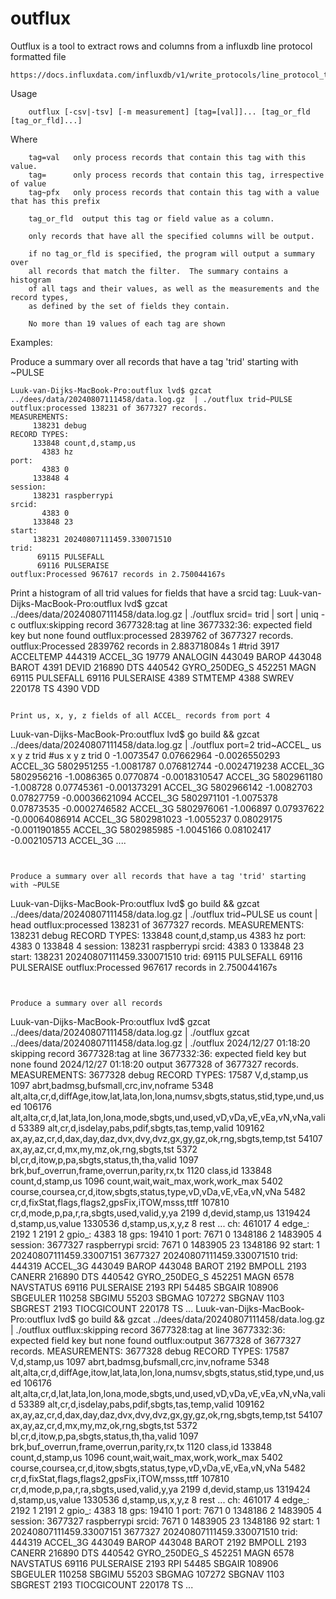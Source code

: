 # outflux

Outflux is a tool to extract rows and columns from a influxdb line protocol formatted file

	https://docs.influxdata.com/influxdb/v1/write_protocols/line_protocol_tutorial/

Usage

```
	outflux [-csv|-tsv] [-m measurement] [tag=[val]]... [tag_or_fld [tag_or_fld]...]
```

Where

		tag=val   only process records that contain this tag with this value.
		tag=      only process records that contain this tag, irrespective of value
		tag~pfx   only process records that contain this tag with a value that has this prefix

		tag_or_fld  output this tag or field value as a column.

		only records that have all the specified columns will be output.

		if no tag_or_fld is specified, the program will output a summary over
		all records that match the filter.  The summary contains a histogram
        of all tags and their values, as well as the measurements and the record types,
        as defined by the set of fields they contain.

        No more than 19 values of each tag are shown

Examples:

Produce a summary over all records that have a tag 'trid' starting with ~PULSE
```
Luuk-van-Dijks-MacBook-Pro:outflux lvd$ gzcat ../dees/data/20240807111458/data.log.gz  | ./outflux trid~PULSE
outflux:processed 138231 of 3677327 records.
MEASUREMENTS:
	 138231 debug
RECORD TYPES:
	 133848 count,d,stamp,us
	   4383 hz
port:
	   4383 0
	 133848 4
session:
	 138231 raspberrypi
srcid:
	   4383 0
	 133848 23
start:
	 138231 20240807111459.330071510
trid:
	  69115 PULSEFALL
	  69116 PULSERAISE
outflux:Processed 967617 records in 2.750044167s
```

Print a histogram of all trid values for fields that have a srcid tag:
Luuk-van-Dijks-MacBook-Pro:outflux lvd$ gzcat ../dees/data/20240807111458/data.log.gz  | ./outflux srcid= trid | sort | uniq -c
outflux:skipping record 3677328:tag at line 3677332:36: expected field key but none found
outflux:processed 2839762 of 3677327 records.
outflux:Processed 2839762 records in 2.883718084s
   1 #trid
3917 ACCELTEMP
444319 ACCEL_3G
19779 ANALOGIN
443049 BAROP
443048 BAROT
4391 DEVID
216890 DTS
440542 GYRO_250DEG_S
452251 MAGN
69115 PULSEFALL
69116 PULSERAISE
4389 STMTEMP
4388 SWREV
220178 TS
4390 VDD
```

Print us, x, y, z fields of all ACCEL_ records from port 4
```
Luuk-van-Dijks-MacBook-Pro:outflux lvd$ go build &&  gzcat ../dees/data/20240807111458/data.log.gz  | ./outflux port=2 trid~ACCEL_ us x y z trid 
#us x y z trid
0 -1.0073547 0.07662964 -0.0026550293 ACCEL_3G
5802951255 -1.0081787 0.076812744 -0.0024719238 ACCEL_3G
5802956216 -1.0086365 0.0770874 -0.0018310547 ACCEL_3G
5802961180 -1.008728 0.07745361 -0.001373291 ACCEL_3G
5802966142 -1.0082703 0.07827759 -0.00036621094 ACCEL_3G
5802971101 -1.0075378 0.07873535 -0.0002746582 ACCEL_3G
5802976061 -1.006897 0.07937622 -0.00064086914 ACCEL_3G
5802981023 -1.0055237 0.08029175 -0.0011901855 ACCEL_3G
5802985985 -1.0045166 0.08102417 -0.002105713 ACCEL_3G
....
```


Produce a summary over all records that have a tag 'trid' starting with ~PULSE
```
Luuk-van-Dijks-MacBook-Pro:outflux lvd$ go build &&  gzcat ../dees/data/20240807111458/data.log.gz  | ./outflux trid~PULSE us count | head
outflux:processed 138231 of 3677327 records.
MEASUREMENTS:
	 138231 debug
RECORD TYPES:
	 133848 count,d,stamp,us
	   4383 hz
port:
	   4383 0
	 133848 4
session:
	 138231 raspberrypi
srcid:
	   4383 0
	 133848 23
start:
	 138231 20240807111459.330071510
trid:
	  69115 PULSEFALL
	  69116 PULSERAISE
outflux:Processed 967617 records in 2.750044167s
```


Produce a summary over all records
```
Luuk-van-Dijks-MacBook-Pro:outflux lvd$  gzcat ../dees/data/20240807111458/data.log.gz  | ./outflux
 gzcat ../dees/data/20240807111458/data.log.gz  | ./outflux
2024/12/27 01:18:20 skipping record 3677328:tag at line 3677332:36: expected field key but none found
2024/12/27 01:18:20 output 3677328 of 3677327 records.
MEASUREMENTS:
	3677328 debug
RECORD TYPES:
	  17587 V,d,stamp,us
	   1097 abrt,badmsg,bufsmall,crc,inv,noframe
	   5348 alt,alta,cr,d,diffAge,itow,lat,lata,lon,lona,numsv,sbgts,status,stid,type,und,used
	 106176 alt,alta,cr,d,lat,lata,lon,lona,mode,sbgts,und,used,vD,vDa,vE,vEa,vN,vNa,valid
	  53389 alt,cr,d,isdelay,pabs,pdif,sbgts,tas,temp,valid
	 109162 ax,ay,az,cr,d,dax,day,daz,dvx,dvy,dvz,gx,gy,gz,ok,rng,sbgts,temp,tst
	  54107 ax,ay,az,cr,d,mx,my,mz,ok,rng,sbgts,tst
	   5372 bl,cr,d,itow,p,pa,sbgts,status,th,tha,valid
	   1097 brk,buf_overrun,frame,overrun,parity,rx,tx
	   1120 class,id
	 133848 count,d,stamp,us
	   1096 count,wait,wait_max,work,work_max
	   5402 course,coursea,cr,d,itow,sbgts,status,type,vD,vDa,vE,vEa,vN,vNa
	   5482 cr,d,fixStat,flags,flags2,gpsFix,iTOW,msss,ttff
	 107810 cr,d,mode,p,pa,r,ra,sbgts,used,valid,y,ya
	   2199 d,devid,stamp,us
	1319424 d,stamp,us,value
	1330536 d,stamp,us,x,y,z
	      8 rest
	...
ch:
	 461017 4
edge_:
	   2192 1
	   2191 2
gpio_:
	   4383 18
gps:
	  19410 1
port:
	   7671 0
	1348186 2
	1483905 4
session:
	3677327 raspberrypi
srcid:
	   7671 0
	1483905 23
	1348186 92
start:
	      1 20240807111459.33007151
	3677327 20240807111459.330071510
trid:
	 444319 ACCEL_3G
	 443049 BAROP
	 443048 BAROT
	   2192 BMPOLL
	   2193 CANERR
	 216890 DTS
	 440542 GYRO_250DEG_S
	 452251 MAGN
	   6578 NAVSTATUS
	  69116 PULSERAISE
	   2193 RPI
	  54485 SBGAIR
	 108906 SBGEULER
	 110258 SBGIMU
	  55203 SBGMAG
	 107272 SBGNAV
	   1103 SBGREST
	   2193 TIOCGICOUNT
	 220178 TS
	...
Luuk-van-Dijks-MacBook-Pro:outflux lvd$ go build &&  gzcat ../dees/data/20240807111458/data.log.gz  | ./outflux
outflux:skipping record 3677328:tag at line 3677332:36: expected field key but none found
outflux:output 3677328 of 3677327 records.
MEASUREMENTS:
	3677328 debug
RECORD TYPES:
	  17587 V,d,stamp,us
	   1097 abrt,badmsg,bufsmall,crc,inv,noframe
	   5348 alt,alta,cr,d,diffAge,itow,lat,lata,lon,lona,numsv,sbgts,status,stid,type,und,used
	 106176 alt,alta,cr,d,lat,lata,lon,lona,mode,sbgts,und,used,vD,vDa,vE,vEa,vN,vNa,valid
	  53389 alt,cr,d,isdelay,pabs,pdif,sbgts,tas,temp,valid
	 109162 ax,ay,az,cr,d,dax,day,daz,dvx,dvy,dvz,gx,gy,gz,ok,rng,sbgts,temp,tst
	  54107 ax,ay,az,cr,d,mx,my,mz,ok,rng,sbgts,tst
	   5372 bl,cr,d,itow,p,pa,sbgts,status,th,tha,valid
	   1097 brk,buf_overrun,frame,overrun,parity,rx,tx
	   1120 class,id
	 133848 count,d,stamp,us
	   1096 count,wait,wait_max,work,work_max
	   5402 course,coursea,cr,d,itow,sbgts,status,type,vD,vDa,vE,vEa,vN,vNa
	   5482 cr,d,fixStat,flags,flags2,gpsFix,iTOW,msss,ttff
	 107810 cr,d,mode,p,pa,r,ra,sbgts,used,valid,y,ya
	   2199 d,devid,stamp,us
	1319424 d,stamp,us,value
	1330536 d,stamp,us,x,y,z
	      8 rest
	...
ch:
	 461017 4
edge_:
	   2192 1
	   2191 2
gpio_:
	   4383 18
gps:
	  19410 1
port:
	   7671 0
	1348186 2
	1483905 4
session:
	3677327 raspberrypi
srcid:
	   7671 0
	1483905 23
	1348186 92
start:
	      1 20240807111459.33007151
	3677327 20240807111459.330071510
trid:
	 444319 ACCEL_3G
	 443049 BAROP
	 443048 BAROT
	   2192 BMPOLL
	   2193 CANERR
	 216890 DTS
	 440542 GYRO_250DEG_S
	 452251 MAGN
	   6578 NAVSTATUS
	  69116 PULSERAISE
	   2193 RPI
	  54485 SBGAIR
	 108906 SBGEULER
	 110258 SBGIMU
	  55203 SBGMAG
	 107272 SBGNAV
	   1103 SBGREST
	   2193 TIOCGICOUNT
	 220178 TS
	...
```
